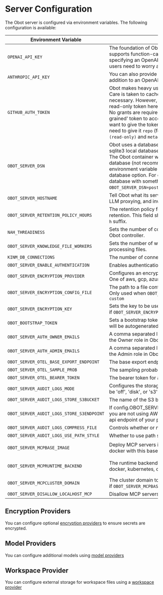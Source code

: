 # Server Configuration

The Obot server is configured via environment variables. The following configuration is available:

| Environment Variable | Description | Default |
|---------------------|-------------|---------|
| `OPENAI_API_KEY` | The foundation of Obot is a large language model that supports function-calling. The default is OpenAI and specifying an OpenAI key here will ensure none of the users need to worry about specifying their own API key. | - |
| `ANTHROPIC_API_KEY` | You can also provide an Anthropic API key in place of or in addition to an OpenAI API key. | - |
| `GITHUB_AUTH_TOKEN` | Obot makes heavy use of repositories hosted on GitHub. Care is taken to cache these and only re-check when necessary. However, rate-limiting can happen. Setting a read-only token here can alleviate many of these issues. No grants are required for either a 'classic' or 'fine-grained' token to access public repos (read-only). If you want to give the token access to private repos, you will need to give it `repo` (for a 'classic' token) or `contents (read-only)` and `metadata (read-only)`. |
| `OBOT_SERVER_DSN` | Obot uses a database backend. By default, it will use a sqlite3 local database when running the plan Obot binary. The Obot container will use an internal PostgreSQL database (not recommended for production). This environment variable allows you to specify another database option. For example, you can use a postgres database with something like `OBOT_SERVER_DSN=postgres://user:password@host/database`. | - |
| `OBOT_SERVER_HOSTNAME` | Tell Obot what its server URL is so that things like OAuth, LLM proxying, and invoke URLs are handled correctly. | - |
| `OBOT_SERVER_RETENTION_POLICY_HOURS` | The retention policy for the system. Set to 0 to disable retention. This field should just be a number in a string, no `h` suffix. | `2160` (90 days) |
| `NAH_THREADINESS` | Sets the number of concurrent threads that can run in the Obot controller. | `10` |
| `OBOT_SERVER_KNOWLEDGE_FILE_WORKERS` | Sets the number of workers used by knowledge for processing files. | `5` |
| `KINM_DB_CONNECTIONS` | The number of connections in the database pool for kinm | `5` |
| `OBOT_SERVER_ENABLE_AUTHENTICATION` | Enables authentication for Obot | `false` |
| `OBOT_SERVER_ENCRYPTION_PROVIDER` | Configures an encryption provider for credentials in Obot. One of aws, gcp, azure, custom, or none | `none` |
| `OBOT_SERVER_ENCRYPTION_CONFIG_FILE` | The path to a file containing the encryption configuration. Only used when `OBOT_SERVER_ENCRYPTION_PROVIDER` is `custom` | - |
| `OBOT_SERVER_ENCRYPTION_KEY` | Sets the key to be used for encryption. Should only be set if `OBOT_SERVER_ENCRYPTION_PROVIDER` is `custom` | - |
| `OBOT_BOOTSTRAP_TOKEN` | Sets a bootstrap token. If authentication is enabled, one will be autogenerated for you if this is not set. | - |
| `OBOT_SERVER_AUTH_OWNER_EMAILS` | A comma separated list of email addresses that will have the Owner role in Obot. | - |
| `OBOT_SERVER_AUTH_ADMIN_EMAILS` | A comma separated list of email addresses that will have the Admin role in Obot. | - |
| `OBOT_SERVER_OTEL_BASE_EXPORT_ENDPOINT` | The base export endpoint for OpenTelemetry | - |
| `OBOT_SERVER_OTEL_SAMPLE_PROB` | The sampling probability for OpenTelemetry | `0.1` |
| `OBOT_SERVER_OTEL_BEARER_TOKEN` | The bearer token for authentication with OpenTelemetry | - |
| `OBOT_SERVER_AUDIT_LOGS_MODE` | Configures the storage backend for audit logs in Obot. Can be 'off', 'disk', or 's3' | `off` |
| `OBOT_SERVER_AUDIT_LOGS_STORE_S3BUCKET` | The name of the S3 bucket to store audit logs in. | - |
| `OBOT_SERVER_AUDIT_LOGS_STORE_S3ENDPOINT` | If config.OBOT_SERVER_AUDIT_LOGS_MODE is 's3' and you are not using AWS S3, this needs to be set to the S3 api endpoint of your provider. | - |
| `OBOT_SERVER_AUDIT_LOGS_COMPRESS_FILE` | Controls whether or not to compress audit log files | `true` |
| `OBOT_SERVER_AUDIT_LOGS_USE_PATH_STYLE` | Whether to use path style for S3 | - |
| `OBOT_SERVER_MCPBASE_IMAGE` | Deploy MCP servers in the kubernetes cluster or using docker with this base image. | `ghcr.io/obot-platform/mcp-images/phat:main` |
| `OBOT_SERVER_MCPRUNTIME_BACKEND` | The runtime backend to use for running MCP servers: docker, kubernetes, or local. | `kubernetes` in the helm chart, `docker` otherwise |
| `OBOT_SERVER_MCPCLUSTER_DOMAIN` | The cluster domain to use for MCP services. Only matters if `OBOT_SERVER_MCPBASE_IMAGE` is set. | `cluster.local` |
| `OBOT_SERVER_DISALLOW_LOCALHOST_MCP` | Disallow MCP servers that try to connect to localhost. | `false` |

## Encryption Providers

You can configure optional [encryption providers](99-encryption-providers/01-aws-kms.md) to ensure secrets are encrypted.

## Model Providers
You can configure additional models using [model providers](04-model-providers.md)

## Workspace Provider
You can configure external storage for workspace files using a [workspace provider](05-workspace-provider.md)

